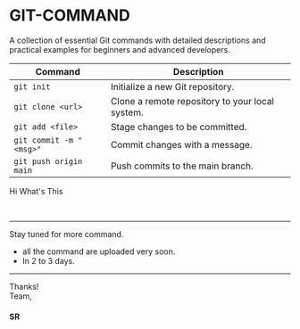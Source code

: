 # GIT-COMMAND
A collection of essential Git commands with detailed descriptions and practical examples for beginners and advanced developers.



| Command                | Description                                     |
|------------------------|-------------------------------------------------|
| `git init`             | Initialize a new Git repository.               |
| `git clone <url>`      | Clone a remote repository to your local system. |
| `git add <file>`       | Stage changes to be committed.                 |
| `git commit -m "<msg>"`| Commit changes with a message.                 |
| `git push origin main` | Push commits to the main branch.               |

Hi What's This 

<br>

---

Stay tuned for more command.
- all the command are uploaded very soon.
- In 2 to 3 days.

---

Thanks!
<br>
Team,

#### SR 